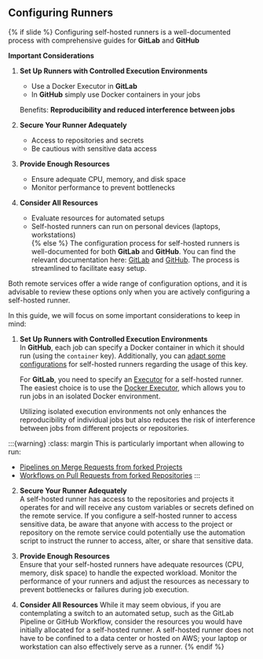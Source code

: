 ## Configuring Runners

{% if slide %}
Configuring self-hosted runners is a well-documented process with comprehensive guides for **GitLab** and **GitHub**  

**Important Considerations**  
  1. **Set Up Runners with Controlled Execution Environments**  
     - Use a Docker Executor in **GitLab**  
     - In **GitHub** simply use Docker containers in your jobs

     Benefits: **Reproducibility and reduced interference between jobs**

  2. **Secure Your Runner Adequately**  
     - Access to repositories and secrets
     - Be cautious with sensitive data access  

  3. **Provide Enough Resources**  
     - Ensure adequate CPU, memory, and disk space  
     - Monitor performance to prevent bottlenecks  

  4. **Consider All Resources**  
     - Evaluate resources for automated setups
     - Self-hosted runners can run on personal devices (laptops, workstations)  
{% else %}
The configuration process for self-hosted runners is well-documented for both **GitLab** and **GitHub**.
You can find the relevant documentation here: [GitLab](https://docs.gitlab.com/runner/configuration/advanced-configuration.html) and [GitHub](https://docs.github.com/en/enterprise-cloud@latest/actions/hosting-your-own-runners/managing-self-hosted-runners/about-self-hosted-runners).
The process is streamlined to facilitate easy setup.

Both remote services offer a wide range of configuration options, and it is advisable to review these options only when you are actively configuring a self-hosted runner. 

In this guide, we will focus on some important considerations to keep in mind:

1. **Set Up Runners with Controlled Execution Environments**  
   In **GitHub**, each job can specify a Docker container in which it should run (using the `container` key).
   Additionally, you can [adapt some configurations](https://docs.github.com/en/enterprise-cloud@latest/actions/hosting-your-own-runners/managing-self-hosted-runners/customizing-the-containers-used-by-jobs) for self-hosted runners regarding the usage of this key.  

   For **GitLab**, you need to specify an [Executor](https://docs.gitlab.com/runner/executors/index.html) for a self-hosted runner.
   The easiest choice is to use the [Docker Executor](https://docs.gitlab.com/runner/executors/docker.html), which allows you to run jobs in an isolated Docker environment.

   Utilizing isolated execution environments not only enhances the reproducibility of individual jobs but also reduces the risk of interference between jobs from different projects or repositories.

:::{warning}
:class: margin
This is particularly important when allowing to run:
- [Pipelines on Merge Requests from forked Projects](https://docs.gitlab.com/ee/ci/pipelines/merge_request_pipelines.html#use-with-forked-projects)
- [Workflows on Pull Requests from forked Repositories](https://docs.github.com/en/actions/managing-workflow-runs-and-deployments/managing-workflow-runs/approving-workflow-runs-from-public-forks)
:::
2. **Secure Your Runner Adequately**  
   A self-hosted runner has access to the repositories and projects it operates for and will receive any custom variables or secrets defined on the remote service.
   If you configure a self-hosted runner to access sensitive data, be aware that anyone with access to the project or repository on the remote service could potentially use the automation script to instruct the runner to access, alter, or share that sensitive data. 

3. **Provide Enough Resources**  
   Ensure that your self-hosted runners have adequate resources (CPU, memory, disk space) to handle the expected workload.
   Monitor the performance of your runners and adjust the resources as necessary to prevent bottlenecks or failures during job execution.

4. **Consider All Resources**
   While it may seem obvious, if you are contemplating a switch to an automated setup, such as the GitLab Pipeline or GitHub Workflow, consider the resources you would have initially allocated for a self-hosted runner.
   A self-hosted runner does not have to be confined to a data center or hosted on AWS; your laptop or workstation can also effectively serve as a runner.
{% endif %}
